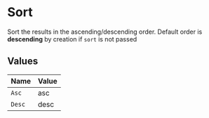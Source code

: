 # Sort

Sort the results in the ascending/descending order. Default order is **descending** by creation if `sort` is not passed


## Values

| Name   | Value  |
| ------ | ------ |
| `Asc`  | asc    |
| `Desc` | desc   |